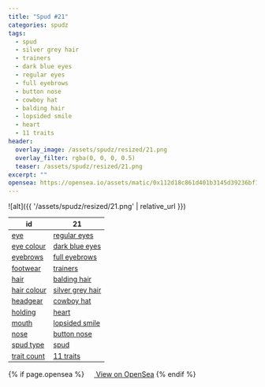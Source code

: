 ```yaml
---
title: "Spud #21"
categories: spudz
tags:
  - spud
  - silver grey hair
  - trainers
  - dark blue eyes
  - regular eyes
  - full eyebrows
  - button nose
  - cowboy hat
  - balding hair
  - lopsided smile
  - heart
  - 11 traits
header:
  overlay_image: /assets/spudz/resized/21.png
  overlay_filter: rgba(0, 0, 0, 0.5)
  teaser: /assets/spudz/resized/21.png
excerpt: ""
opensea: https://opensea.io/assets/matic/0x112d18c861d401b3145d39236bf149f01e18beed/21
---
```

![alt]({{ '/assets/spudz/resized/21.png' | relative_url }})

| id | 21 |
|-|-|
| <a href="/traits/eye/#trait-type">eye</a> | <a href="/traits/eye/regular-eyes/1/#trait">regular eyes</a> |
| <a href="/traits/eye-colour/#trait-type">eye colour</a> | <a href="/traits/eye-colour/dark-blue-eyes/1/#trait">dark blue eyes</a> |
| <a href="/traits/eyebrows/#trait-type">eyebrows</a> | <a href="/traits/eyebrows/full-eyebrows/1/#trait">full eyebrows</a> |
| <a href="/traits/footwear/#trait-type">footwear</a> | <a href="/traits/footwear/trainers/1/#trait">trainers</a> |
| <a href="/traits/hair/#trait-type">hair</a> | <a href="/traits/hair/balding-hair/1/#trait">balding hair</a> |
| <a href="/traits/hair-colour/#trait-type">hair colour</a> | <a href="/traits/hair-colour/silver-grey-hair/1/#trait">silver grey hair</a> |
| <a href="/traits/headgear/#trait-type">headgear</a> | <a href="/traits/headgear/cowboy-hat/1/#trait">cowboy hat</a> |
| <a href="/traits/holding/#trait-type">holding</a> | <a href="/traits/holding/heart/1/#trait">heart</a> |
| <a href="/traits/mouth/#trait-type">mouth</a> | <a href="/traits/mouth/lopsided-smile/1/#trait">lopsided smile</a> |
| <a href="/traits/nose/#trait-type">nose</a> | <a href="/traits/nose/button-nose/1/#trait">button nose</a> |
| <a href="/traits/spud-type/#trait-type">spud type</a> | <a href="/traits/spud-type/spud/1/#trait">spud</a> |
| <a href="/traits/trait-count/#trait-type">trait count</a> | <a href="/traits/trait-count/11-traits/1/#trait">11 traits</a> |

{% if page.opensea %}
<a href="{{page.opensea}}" class="btn btn--info" onclick="window.open(this.href, '_blank'); return false;"><img src="/assets/images/opensea.svg" width="16px"><span>  View on OpenSea</span></a>
{% endif %}
